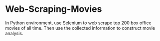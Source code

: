 # Web-Scraping-Movies

In Python environment, use Selenium to web scrape top 200 box office movies of all time. Then use the collected information to construct movie analysis. 
